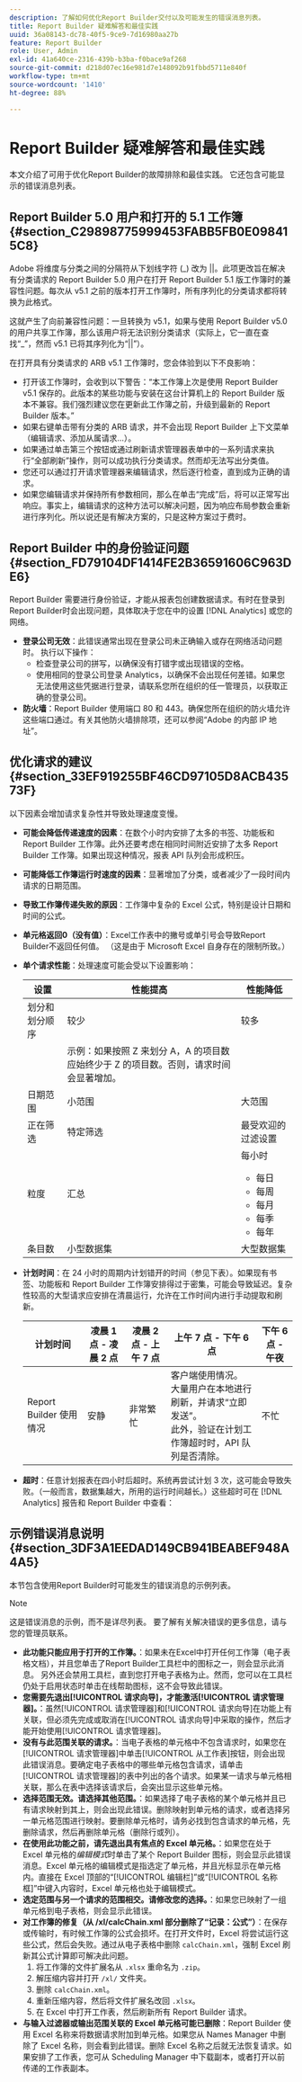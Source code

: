 ```yaml
---
description: 了解如何优化Report Builder交付以及可能发生的错误消息列表。
title: Report Builder 疑难解答和最佳实践
uuid: 36a08143-dc78-40f5-9ce9-7d16980aa27b
feature: Report Builder
role: User, Admin
exl-id: 41a640ce-2316-439b-b3ba-f0bace9af268
source-git-commit: d218d07ec16e981d7e148092b91fbbd5711e840f
workflow-type: tm+mt
source-wordcount: '1410'
ht-degree: 88%

---
```


# Report Builder 疑难解答和最佳实践

本文介绍了可用于优化Report Builder的故障排除和最佳实践。 它还包含可能显示的错误消息列表。

## Report Builder 5.0 用户和打开的 5.1 工作簿 {#section_C29898775999453FABB5FB0E098415C8}

Adobe 将维度与分类之间的分隔符从下划线字符 (_) 改为 ||。此项更改旨在解决有分类请求的 Report Builder 5.0 用户在打开 Report Builder 5.1 版工作簿时的兼容性问题。每次从 v5.1 之前的版本打开工作簿时，所有序列化的分类请求都将转换为此格式。

这就产生了向前兼容性问题：一旦转换为 v5.1，如果与使用 Report Builder v5.0 的用户共享工作簿，那么该用户将无法识别分类请求（实际上，它一直在查找“_”，然而 v5.1 已将其序列化为“||”）。

在打开具有分类请求的 ARB v5.1 工作簿时，您会体验到以下不良影响：

* 打开该工作簿时，会收到以下警告：“本工作簿上次是使用 Report Builder v5.1 保存的。此版本的某些功能与安装在这台计算机上的 Report Builder 版本不兼容。我们强烈建议您在更新此工作簿之前，升级到最新的 Report Builder 版本。”
* 如果右键单击带有分类的 ARB 请求，并不会出现 Report Builder 上下文菜单（编辑请求、添加从属请求...）。
* 如果通过单击第三个按钮或通过刷新请求管理器表单中的一系列请求来执行“全部刷新”操作，则可以成功执行分类请求。然而却无法写出分类值。
* 您还可以通过打开请求管理器来编辑请求，然后逐行检查，直到成为正确的请求。
* 如果您编辑请求并保持所有参数相同，那么在单击“完成”后，将可以正常写出响应。事实上，编辑请求的这种方法可以解决问题，因为响应布局参数会重新进行序列化。所以说还是有解决方案的，只是这种方案过于费时。

## Report Builder 中的身份验证问题 {#section_FD79104DF1414FE2B36591606C963DE6}

Report Builder 需要进行身份验证，才能从报表包创建数据请求。有时在登录到Report Builder时会出现问题，具体取决于您在中的设置 [!DNL Analytics] 或您的网络。

* **登录公司无效**：此错误通常出现在登录公司未正确输入或存在网络活动问题时。 执行以下操作：
   * 检查登录公司的拼写，以确保没有打错字或出现错误的空格。
   * 使用相同的登录公司登录 Analytics，以确保不会出现任何差错。如果您无法使用这些凭据进行登录，请联系您所在组织的任一管理员，以获取正确的登录公司。
* **防火墙**：Report Builder 使用端口 80 和 443。确保您所在组织的防火墙允许这些端口通过。有关其他防火墙排除项，还可以参阅“Adobe 的内部 IP 地址”。

## 优化请求的建议 {#section_33EF919255BF46CD97105D8ACB43573F}

以下因素会增加请求复杂性并导致处理速度变慢。

* **可能会降低传递速度的因素**：在数个小时内安排了太多的书签、功能板和 Report Builder 工作簿。此外还要考虑在相同时间附近安排了太多 Report Builder 工作簿。如果出现这种情况，报表 API 队列会形成积压。
* **可能降低工作簿运行时速度的因素**：显著增加了分类，或者减少了一段时间内请求的日期范围。
* **导致工作簿传递失败的原因**：工作簿中复杂的 Excel 公式，特别是设计日期和时间的公式。
* **单元格返回0（没有值）**：Excel工作表中的撇号或单引号会导致Report Builder不返回任何值。 （这是由于 Microsoft Excel 自身存在的限制所致。）
* **单个请求性能**：处理速度可能会受以下设置影响：

  | 设置 | 性能提高 | 性能降低 |
  |--- |--- |--- |
  | 划分和划分顺序 | 较少 | 较多 |
  |  | 示例：如果按照 Z 来划分 A，A 的项目数应始终少于 Z 的项目数。否则，请求时间会显著增加。 |
  | 日期范围 | 小范围 | 大范围 |
  | 正在筛选 | 特定筛选 | 最受欢迎的过滤设置 |
  | 粒度 | 汇总 | 每小时<ul><li>每日</li><li>每周</li><li>每月</li><li>每季</li><li>每年</li></ul> |
  | 条目数 | 小型数据集 | 大型数据集 |

* **计划时间**：在 24 小时的周期内计划错开的时间（参见下表）。如果现有书签、功能板和 Report Builder 工作簿安排得过于密集，可能会导致延迟。复杂性较高的大型请求应安排在清晨运行，允许在工作时间内进行手动提取和刷新。

  | 计划时间 | 凌晨 1 点 - 凌晨 2 点 | 凌晨 2 点 - 上午 7 点 | 上午 7 点 - 下午 6 点 | 下午 6 点 - 午夜 |
  |--- |--- |--- |--- |--- |
  | Report Builder 使用情况 | 安静 | 非常繁忙 | 客户端使用情况。<br>大量用户在本地进行刷新，并请求“立即发送”。<br>此外，验证在计划工作簿超时时，API 队列是否清除。 | 不忙 |

* **超时**：任意计划报表在四小时后超时。系统再尝试计划 3 次，这可能会导致失败。（一般而言，数据集越大，所用的运行时间越长。）这些超时可在 [!DNL Analytics] 报告和 Report Builder 中查看：

## 示例错误消息说明 {#section_3DF3A1EEDAD149CB941BEABEF948A4A5}

本节包含使用Report Builder时可能发生的错误消息的示例列表。

>[!NOTE]
>
>这是错误消息的示例，而不是详尽列表。 要了解有关解决错误的更多信息，请与您的管理员联系。

* **此功能只能应用于打开的工作簿。**：如果未在Excel中打开任何工作簿（电子表格文档），并且您单击了Report Builder工具栏中的图标之一，则会显示此消息。 另外还会禁用工具栏，直到您打开电子表格为止。然而，您可以在工具栏仍处于启用状态时单击在线帮助图标，这不会导致此错误。
* **您需要先退出[!UICONTROL 请求向导]，才能激活[!UICONTROL 请求管理器]。**：虽然[!UICONTROL 请求管理器]和[!UICONTROL 请求向导]在功能上有关联，但必须先完成或取消在[!UICONTROL 请求向导]中采取的操作，然后才能开始使用[!UICONTROL 请求管理器]。
* **没有与此范围关联的请求。**：当电子表格的单元格中不包含请求时，如果您在[!UICONTROL 请求管理器]中单击[!UICONTROL 从工作表]按钮，则会出现此错误消息。要确定电子表格中的哪些单元格包含请求，请单击[!UICONTROL 请求管理器]的表中列出的各个请求。如果某一请求与单元格相关联，那么在表中选择该请求后，会突出显示这些单元格。
* **选择范围无效。请选择其他范围。**：如果选择了电子表格的某个单元格并且已有请求映射到其上，则会出现此错误。删除映射到单元格的请求，或者选择另一单元格范围进行映射。要删除单元格时，请务必找到包含请求的单元格，先删除请求，然后再删除单元格（删除行或列）。
* **在使用此功能之前，请先退出具有焦点的 Excel 单元格。**：如果您在处于 Excel 单元格的&#x200B;*编辑模式*&#x200B;时单击了某个 Report Builder 图标，则会显示此错误消息。Excel 单元格的编辑模式是指选定了单元格，并且光标显示在单元格内。直接在 Excel 顶部的“[!UICONTROL 编辑栏]”或“[!UICONTROL 名称框]”中键入内容时，Excel 单元格也处于编辑模式。
* **选定范围与另一个请求的范围相交。请修改您的选择。**：如果您已映射了一组单元格到电子表格，则会显示此错误。
* **对工作簿的修复（从 /xl/calcChain.xml 部分删除了“记录：公式”）**：在保存或传输时，有时候工作簿的公式会损坏。在打开文件时，Excel 将尝试运行这些公式，然后会失败。通过从电子表格中删除 `calcChain.xml`，强制 Excel 刷新其公式计算即可解决此问题。
   1. 将工作簿的文件扩展名从 `.xlsx` 重命名为 `.zip`。
   2. 解压缩内容并打开 `/xl/` 文件夹。
   3. 删除 `calcChain.xml`。
   4. 重新压缩内容，然后将文件扩展名改回 `.xlsx`。
   5. 在 Excel 中打开工作表，然后刷新所有 Report Builder 请求。
* **与输入过滤器或输出范围关联的 Excel 单元格可能已删除**：Report Builder 使用 Excel 名称来将数据请求附加到单元格。如果您从 Names Manager 中删除了 Excel 名称，则会看到此错误。删除 Excel 名称之后就无法恢复请求。如果安排了工作表，您可从 Scheduling Manager 中下载副本，或者打开以前传递的工作表副本。
